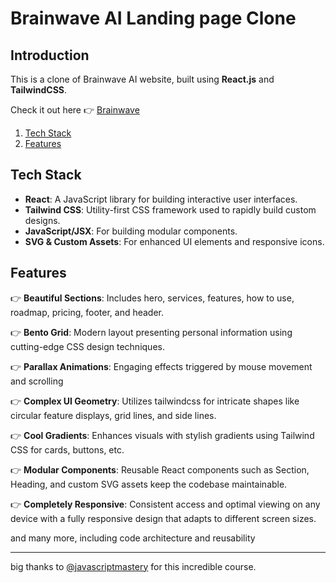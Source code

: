# Brainwave AI Landing page Clone 
## <a name="introduction">Introduction</a>
This is a clone of Brainwave AI website, built using **React.js** and **TailwindCSS**. 

Check it out here 👉 [Brainwave](https://mashakrot.github.io/brainwave/)

1. [Tech Stack](#tech-stack)
2. [Features](#features)
   
## <a name="tech-stack">Tech Stack</a>

- **React**: A JavaScript library for building interactive user interfaces.
- **Tailwind CSS**: Utility-first CSS framework used to rapidly build custom designs.
- **JavaScript/JSX**: For building modular components.
- **SVG & Custom Assets**: For enhanced UI elements and responsive icons.

## <a name="features">Features</a>
👉 **Beautiful Sections**: Includes hero, services, features, how to use, roadmap, pricing, footer, and header.

👉 **Bento Grid**: Modern layout presenting personal information using cutting-edge CSS design techniques.

👉 **Parallax Animations**: Engaging effects triggered by mouse movement and scrolling

👉 **Complex UI Geometry**: Utilizes tailwindcss for intricate shapes like circular feature displays, grid lines, and side lines.

👉 **Cool Gradients**: Enhances visuals with stylish gradients using Tailwind CSS for cards, buttons, etc.

👉 **Modular Components**: Reusable React components such as Section, Heading, and custom SVG assets keep the codebase maintainable.

👉 **Completely Responsive**: Consistent access and optimal viewing on any device with a fully responsive design that adapts to different screen sizes.   

and many more, including code architecture and reusability

------
big thanks to [@javascriptmastery](https://www.youtube.com/@javascriptmastery) for this incredible course.
